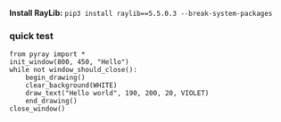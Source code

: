 
**Install RayLib:** `pip3 install raylib==5.5.0.3 --break-system-packages`

### quick test

```
from pyray import *
init_window(800, 450, "Hello")
while not window_should_close():
    begin_drawing()
    clear_background(WHITE)
    draw_text("Hello world", 190, 200, 20, VIOLET)
    end_drawing()
close_window()
```
